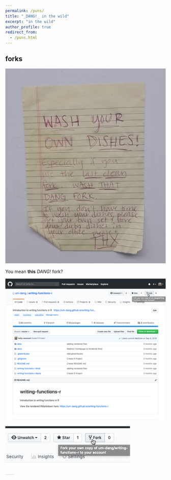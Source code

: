 ```yaml
---
permalink: /puns/
title: "_DANG!_ in the wild"
excerpt: "in the wild"
author_profile: true
redirect_from:
  - /puns.html
---
```


## forks

![dang-fork-original](/images/puns/dang-fork-original.jpeg)

You mean **this** _DANG!_ fork?

![fork-button](/images/puns/fork-button.png)

![fork-button-crop](/images/puns/fork-button-crop.png)




<sub><sup><sub><sup><sub><sup><sub><sup><sub><sup><sub><sup><sub><sup><sub><sup>If you hate it, it was Zena's idea. If you love it, also yeah it actually was her idea :)</sup></sub></sup></sub></sup></sub></sup></sub></sup></sub></sup></sub></sup></sub></sup></sub>